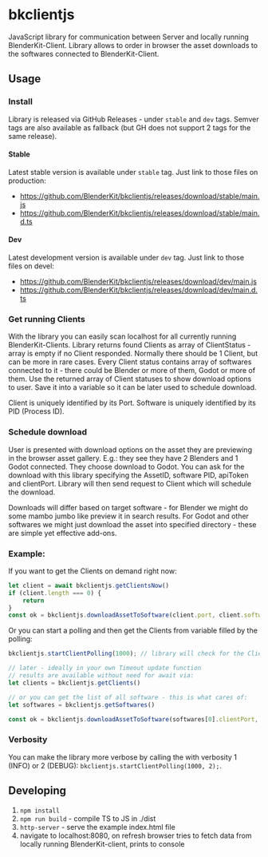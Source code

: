 # bkclientjs
JavaScript library for communication between Server and locally running BlenderKit-Client.
Library allows to order in browser the asset downloads to the softwares connected to BlenderKit-Client.

## Usage

### Install

Library is released via GitHub Releases - under `stable` and `dev` tags.
Semver tags are also available as fallback (but GH does not support 2 tags for the same release).

#### Stable
Latest stable version is available under `stable` tag.
Just link to those files on production:
- https://github.com/BlenderKit/bkclientjs/releases/download/stable/main.js
- https://github.com/BlenderKit/bkclientjs/releases/download/stable/main.d.ts

#### Dev
Latest development version is available under `dev` tag.
Just link to those files on devel:
- https://github.com/BlenderKit/bkclientjs/releases/download/dev/main.js
- https://github.com/BlenderKit/bkclientjs/releases/download/dev/main.d.ts

### Get running Clients
With the library you can easily scan localhost for all currently running BlenderKit-Clients.
Library returns found Clients as array of ClientStatus - array is empty if no Client responded.
Normally there should be 1 Client, but can be more in rare cases.
Every Client status contains array of softwares connected to it - there could be Blender or more of them, Godot or more of them.
Use the returned array of Client statuses to show download options to user.
Save it into a variable so it can be later used to schedule download.

Client is uniquely identified by its Port.
Software is uniquely identified by its PID (Process ID).

### Schedule download
User is presented with download options on the asset they are previewing in the browser asset gallery.
E.g.: they see they have 2 Blenders and 1 Godot connected. They choose download to Godot.
You can ask for the download with this library specifying the AssetID, software PID, apiToken and clientPort.
Library will then send request to Client which will schedule the download.

Downloads will differ based on target software - for Blender we might do some mambo jumbo like preview it in search results.
For Godot and other softwares we might just download the asset into specified directory - these are simple yet effective add-ons.

### Example:

If you want to get the Clients on demand right now:
```javascript
let client = await bkclientjs.getClientsNow()
if (client.length === 0) {
    return
}
const ok = bkclientjs.downloadAssetToSoftware(client.port, client.software[0].appID, assetID, assetBaseID, resolution, apiKey)
```

Or you can start a polling and then get the Clients from variable filled by the polling:
```javascript
bkclientjs.startClientPolling(1000); // library will check for the Clients every 1000ms,

// later - ideally in your own Timeout update function
// results are available without need for await via:
let clients = bkclientjs.getClients()

// or you can get the list of all software - this is what cares of:
let softwares = bkclientjs.getSoftwares()

const ok = bkclientjs.downloadAssetToSoftware(softwares[0].clientPort, softwares[0].appID, assetID, assetBaseID, resolution, apiKey)
```

### Verbosity

You can make the library more verbose by calling the with verbosity 1 (INFO) or 2 (DEBUG): `bkclientjs.startClientPolling(1000, 2);`.

## Developing
1. `npm install`
1. `npm run build` - compile TS to JS in ./dist
2. `http-server` - serve the example index.html file
3. navigate to localhost:8080, on refresh browser tries to fetch data from locally running BlenderKit-client, prints to console

